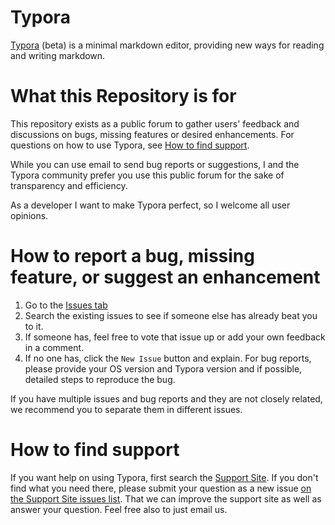 # Typora

[Typora](http://typora.io) (beta) is a minimal markdown editor, providing new ways for reading and writing markdown.

# What this Repository is for

This repository exists as a public forum to gather users' feedback and discussions on bugs, missing features or desired enhancements. For questions on how to use Typora, see [How to find support](#how-to-find-support).

While you can use email to send bug reports or suggestions, I and the Typora community prefer you use this public forum for the sake of transparency and efficiency.  

As a developer I want to make Typora perfect, so I welcome all user opinions.

# How to report a bug, missing feature, or suggest an enhancement

1. Go to the [Issues tab](https://github.com/typora/typora-issues/issues)
2. Search the existing issues to see if someone else has already beat you to it. 
3. If someone has, feel free to vote that issue up or add your own feedback in a comment.
4. If no one has, click the `New Issue` button and explain. For bug reports, please provide your OS version and Typora version and if possible, detailed steps to reproduce the bug.

If you have multiple issues and bug reports and they are not closely related, we recommend you to separate them in different issues.

# How to find support

If you want help on using Typora, first search the [Support Site](http://support.typora.io). If you don't find what you need there, please submit your question as a new issue [on the Support Site issues list](https://github.com/typora/typora-issues/issues). That we can improve the support site as well as answer your question. 
Feel free also to just email us.


